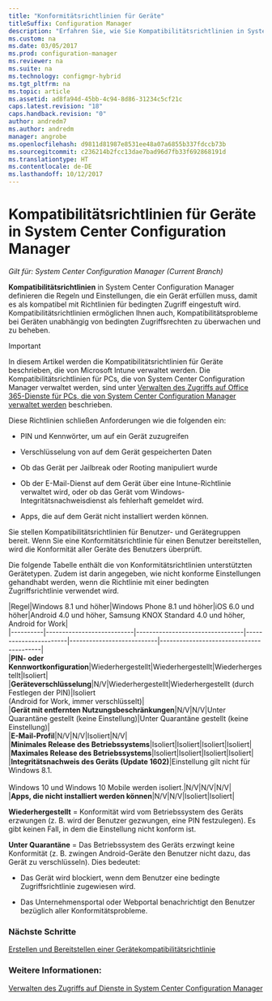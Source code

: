 ```yaml
---
title: "Konformitätsrichtlinien für Geräte"
titleSuffix: Configuration Manager
description: "Erfahren Sie, wie Sie Kompatibilitätsrichtlinien in System Center Configuration Manager verwalten, damit Geräte als kompatibel mit Richtlinien für bedingten Zugriff eingestuft werden können."
ms.custom: na
ms.date: 03/05/2017
ms.prod: configuration-manager
ms.reviewer: na
ms.suite: na
ms.technology: configmgr-hybrid
ms.tgt_pltfrm: na
ms.topic: article
ms.assetid: ad8fa94d-45bb-4c94-8d86-31234c5cf21c
caps.latest.revision: "18"
caps.handback.revision: "0"
author: andredm7
ms.author: andredm
manager: angrobe
ms.openlocfilehash: d9811d81987e8531ee48a07a6855b337fdccb73b
ms.sourcegitcommit: c236214b2fcc13dae7bad96d7fb33f692868191d
ms.translationtype: HT
ms.contentlocale: de-DE
ms.lasthandoff: 10/12/2017
---
```

# <a name="device-compliance-policies-in-system-center-configuration-manager"></a>Kompatibilitätsrichtlinien für Geräte in System Center Configuration Manager

*Gilt für: System Center Configuration Manager (Current Branch)*

**Kompatibilitätsrichtlinien** in System Center Configuration Manager definieren die Regeln und Einstellungen, die ein Gerät erfüllen muss, damit es als kompatibel mit Richtlinien für bedingten Zugriff eingestuft wird. Kompatibilitätsrichtlinien ermöglichen Ihnen auch, Kompatibilitätsprobleme bei Geräten unabhängig von bedingten Zugriffsrechten zu überwachen und zu beheben.  


> [!IMPORTANT]  
>  In diesem Artikel werden die Kompatibilitätsrichtlinien für Geräte beschrieben, die von Microsoft Intune verwaltet werden.    Die Kompatibilitätsrichtlinien für PCs, die von System Center Configuration Manager verwaltet werden, sind unter [Verwalten des Zugriffs auf Office 365-Dienste für PCs, die von System Center Configuration Manager verwaltet werden](../../protect/deploy-use/manage-access-to-o365-services-for-pcs-managed-by-sccm.md) beschrieben.  

 Diese Richtlinien schließen Anforderungen wie die folgenden ein:  

-   PIN und Kennwörter, um auf ein Gerät zuzugreifen

-   Verschlüsselung von auf dem Gerät gespeicherten Daten

-   Ob das Gerät per Jailbreak oder Rooting manipuliert wurde  

-   Ob der E-Mail-Dienst auf dem Gerät über eine Intune-Richtlinie verwaltet wird, oder ob das Gerät vom Windows-Integritätsnachweisdienst als fehlerhaft gemeldet wird.
-   Apps, die auf dem Gerät nicht installiert werden können.


 Sie stellen Kompatibilitätsrichtlinien für Benutzer- und Gerätegruppen bereit. Wenn Sie eine Konformitätsrichtlinie für einen Benutzer bereitstellen, wird die Konformität aller Geräte des Benutzers überprüft.  

 Die folgende Tabelle enthält die von Konformitätsrichtlinien unterstützten Gerätetypen. Zudem ist darin angegeben, wie nicht konforme Einstellungen gehandhabt werden, wenn die Richtlinie mit einer bedingten Zugriffsrichtlinie verwendet wird.  

|Regel|Windows 8.1 und höher|Windows Phone 8.1 und höher|iOS 6.0 und höher|Android 4.0 und höher, Samsung KNOX Standard 4.0 und höher, Android for Work|  
|----------|---------------------------|---------------------------------|-----------------------|---------------------------|-----------------------------------------|  
|**PIN- oder Kennwortkonfiguration**|Wiederhergestellt|Wiederhergestellt|Wiederhergestellt|Isoliert|  
|**Geräteverschlüsselung**|N/V|Wiederhergestellt|Wiederhergestellt (durch Festlegen der PIN)|Isoliert<br>(Android for Work, immer verschlüsselt)|  
|**Gerät mit entfernten Nutzungsbeschränkungen**|N/V|N/V|Unter Quarantäne gestellt (keine Einstellung)|Unter Quarantäne gestellt (keine Einstellung)|  
|**E-Mail-Profil**|N/V|N/V|Isoliert|N/V|  
|**Minimales Release des Betriebssystems**|Isoliert|Isoliert|Isoliert|Isoliert|  
|**Maximales Release des Betriebssystems**|Isoliert|Isoliert|Isoliert|Isoliert|  
|**Integritätsnachweis des Geräts (Update 1602)**|Einstellung gilt nicht für Windows 8.1.<br /><br /> Windows 10 und Windows 10 Mobile werden isoliert.|N/V|N/V|N/V|  
|**Apps, die nicht installiert werden können**|N/V|N/V|Isoliert|Isoliert|

 **Wiederhergestellt** = Konformität wird vom Betriebssystem des Geräts erzwungen (z. B. wird der Benutzer gezwungen, eine PIN festzulegen).  Es gibt keinen Fall, in dem die Einstellung nicht konform ist.  

 **Unter Quarantäne** = Das Betriebssystem des Geräts erzwingt keine Konformität (z. B. zwingen Android-Geräte den Benutzer nicht dazu, das Gerät zu verschlüsseln).  Dies bedeutet:  

-   Das Gerät wird blockiert, wenn dem Benutzer eine bedingte Zugriffsrichtlinie zugewiesen wird.  

-   Das Unternehmensportal oder Webportal benachrichtigt den Benutzer bezüglich aller Konformitätsprobleme.  


### <a name="next-steps"></a>Nächste Schritte  
[Erstellen und Bereitstellen einer Gerätekompatibilitätsrichtlinie](create-compliance-policy.md)
### <a name="see-also"></a>Weitere Informationen:  
 [Verwalten des Zugriffs auf Dienste in System Center Configuration Manager](../../protect/deploy-use/manage-access-to-services.md)
